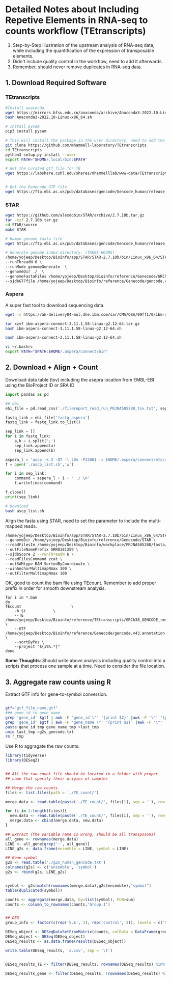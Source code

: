 # Detailed Notes about Including Repetive Elements in RNA-seq to counts workflow (TEtranscripts)
1. Step-by-Step illustration of the upstream analysis of RNA-seq data, while including the quantification of the expression of transposable elements. 
2. Didn't include quality control in the workflow, need to add it afterwards. 
3. Remember, should never remove duplicates in RNA-seq data. 


## 1. Download Required Software
### TEtranscripts

```bash
#Install anaconda
wget https://mirrors.bfsu.edu.cn/anaconda/archive/Anaconda3-2022.10-Linux-x86_64.sh --no-check-certificate
bash Anaconda3-2022.10-Linux-x86_64.sh 

# Install pysam
pip3 install pysam

# This will install the package in the user directory, need to add the path into the environment
git clone https://github.com/mhammell-laboratory/TEtranscripts
cd TEtranscripts
python3 setup.py install --user
export PATH="$HOME/.local/bin:$PATH"

# Get the curated gtf file for TE
wget https://labshare.cshl.edu/shares/mhammelllab/www-data/TEtranscripts/TE_GTF/GRCh38_GENCODE_rmsk_TE.gtf.gz


# Get the Genecode GTF file
wget https://ftp.ebi.ac.uk/pub/databases/gencode/Gencode_human/release_43/gencode.v43.annotation.gtf.gz

```

### STAR
```bash
wget https://github.com/alexdobin/STAR/archive/2.7.10b.tar.gz
tar -xzf 2.7.10b.tar.gz
cd STAR/source
make STAR

# Human genome fasta file
wget https://ftp.ebi.ac.uk/pub/databases/gencode/Gencode_human/release_43/GRCh38.p13.genome.fa.gz

# Generate genome index directory. (TAKES HOURS)
/home/yojeep/Desktop/Bioinfo/app/STAR/STAR-2.7.10b/bin/Linux_x86_64/STAR  \
--runThreadN 6 \
--runMode genomeGenerate  \
--genomeDir ./  \
--genomeFastaFiles /home/yojeep/Desktop/Bioinfo/reference/Genecode/GRCh38.p13.genome.fa  \
--sjdbGTFfile /home/yojeep/Desktop/Bioinfo/reference/Genecode/gencode.v43.annotation.gtf 
```


### Aspera
A super fast tool to download sequencing data. 
```bash
wget -c https://ak-delivery04-mul.dhe.ibm.com/sar/CMA/OSA/09ff1/0/ibm-aspera-connect-3.11.1.58-linux-g2.12-64.tar.gz

tar xzvf ibm-aspera-connect-3.11.1.58-linux-g2.12-64.tar.gz
bash ibm-aspera-connect-3.11.1.58-linux-g2.12-64.sh

bash ibm-aspera-connect-3.11.1.58-linux-g2.12-64.sh

vi ~/.bashrc
export PATH="$PATH:$HOME/.aspera/connect/bin"

```


## 2. Download + Align + Count
Download data table (tsv) including the asepra location from EMBL-EBI using the BioProject ID or SRA ID

```python
import pandas as pd

## ebi
ebi_file = pd.read_csv('./filereport_read_run_PRJNA505280_tsv.txt', sep = '\t')

fastq_link = ebi_file['fastq_aspera']
fastq_link = fastq_link.to_list()

sep_link = []
for i in fastq_link:
    a,b = i.split(';')
    sep_link.append(a)
    sep_link.append(b)

aspera_l = 'ascp -k 2 -QT -l 20m -P33001 -i $HOME/.aspera/connect/etc/asperaweb_id_dsa.openssh era-fasp@'
f = open('./ascp_list.sh','w')

for i in sep_link:
    command = aspera_l + i + ' ./ \n'
    f.writelines(command)

f.close()
print(sep_link)
```


```bash
# Download
bash ascp_list.sh
```

Align the fasta using STAR, need to set the parameter to include the multi-mapped reads.
```bash
/home/yojeep/Desktop/Bioinfo/app/STAR/STAR-2.7.10b/bin/Linux_x86_64/STAR \
--genomeDir /home/yojeep/Desktop/Bioinfo/reference/Genecode/STAR \
--readFilesIn /home/yojeep/Desktop/Bioinfo/workplace/PRJNA505280/fasta/SRR8181359_1.fastq.gz /home/yojeep/Desktop/Bioinfo/workplace/PRJNA505280/fasta/SRR8181359_2.fastq.gz \
--outFileNamePrefix SRR8181359 \
--sjdbScore 2 --runThreadN 6 \
--readFilesCommand zcat \
--outSAMtype BAM SortedByCoordinate \
--winAnchorMultimapNmax 100 \
--outFilterMultimapNmax 100
```

OK, good to count the bam file using TEcount. Remember to add proper prefix in order for smooth downstream analysis.
```
for i in *.bam
do
TEcount                      \
	-b $i            \
	--TE /home/yojeep/Desktop/Bioinfo/reference/TEtranscripts/GRCh38_GENCODE_rmsk_TE.gtf         \
	--GTF /home/yojeep/Desktop/Bioinfo/reference/Genecode/gencode.v43.annotation.gtf \
	--sortByPos \
	--project "${i%%.*}"
done
```

**Some Thoughts**: Should write above analysis including quality control into a scripts that process one sample at a time. Need to consider the file location.


## 3. Aggregate raw counts using R
Extract GTF info for gene-to-symbol conversion.
```bash

gtf="gtf_file_name.gtf"
### gene_id to gene_name
grep 'gene_id' $gtf | awk -F 'gene_id \"' '{print $2}' |awk -F '\"' '{print $1}' >gene_id_tmp
grep 'gene_id' $gtf | awk -F 'gene_name \"' '{print $2}' |awk -F '\"' '{print $1}' >gene_name_tmp
paste gene_id_tmp gene_name_tmp >last_tmp
uniq last_tmp >g2s_gencode.txt
rm *_tmp

```




Use R to aggragate the raw counts.

```R
library(tidyverse)
library(DESeq2)


## All the raw count file should be located in a folder with proper 
## name that specify their origins of samples

## Merge the raw counts
files <- list.files(path = './TE_count/')

merge.data <- read.table(paste('./TE_count/', files[1], sep = ''), row.names = 1, header = TRUE)

for (i in 2:length(files)){
  new.data <- read.table(paste('./TE_count/', files[i], sep = ''), row.names = 1, header = TRUE)
  merge.data <- cbind(merge.data, new.data)
}

## Extract (the variable name is wrong, should be all transposons)
all_gene <- rownames(merge.data)
LINE <- all_gene[grep(':', all_gene)]
LINE_g2s <- data.frame(ensemble = LINE, symbol = LINE)

## Gene symbol
g2s <- read.table('./g2s_human_gencode.txt')
colnames(g2s) <- c('ensemble', 'symbol')
g2s <- rbind(g2s, LINE_g2s)


symbol <- g2s[match(rownames(merge.data),g2s$ensemble),"symbol"]
table(duplicated(symbol))

counts <- aggregate(merge.data, by=list(symbol), FUN=sum)
counts <- column_to_rownames(counts,'Group.1')


## DEG
group_info <- factor(c(rep('SLE', 3), rep('control', 3)), levels = c('SLE', 'control'))

DESeq_object <- DESeqDataSetFromMatrix(counts, colData = DataFrame(group_info), design= ~group_info)
DESeq_object <- DESeq(DESeq_object)
DESeq_results <- as.data.frame(results(DESeq_object))

write.table(DESeq_results, 'a.csv', sep = '\t')


DESeq_results_TE <- filter(DESeq_results, rownames(DESeq_results) %in% LINE_g2s$symbol)

DESeq_results_gene <- filter(DESeq_results, !rownames(DESeq_results) %in% LINE_g2s$symbol)

```